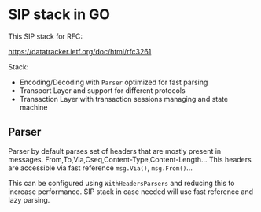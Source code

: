 # SIP stack in GO

This SIP stack for RFC: 

https://datatracker.ietf.org/doc/html/rfc3261


Stack:
- Encoding/Decoding with `Parser` optimized for fast parsing
- Transport Layer and support for different protocols
- Transaction Layer with transaction sessions managing and state machine


## Parser

Parser by default parses set of headers that are mostly present in messages. From,To,Via,Cseq,Content-Type,Content-Length...
This headers are accessible via fast reference `msg.Via()`, `msg.From()`...

This can be configured using `WithHeadersParsers` and reducing this to increase performance. 
SIP stack in case needed will use fast reference and lazy parsing.